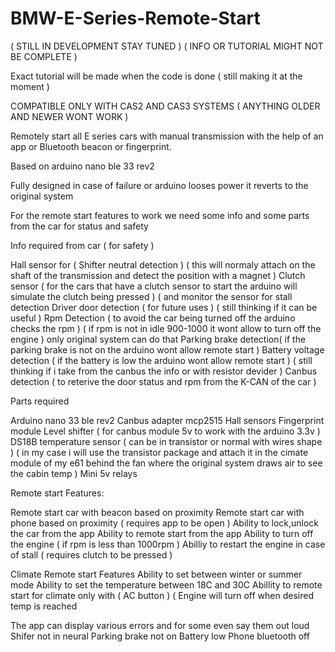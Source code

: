 # BMW-E-Series-Remote-Start
( STILL IN DEVELOPMENT STAY TUNED ) ( INFO OR TUTORIAL MIGHT NOT BE COMPLETE )

Exact tutorial will be made when the code is done ( still making it at the moment )

COMPATIBLE ONLY WITH CAS2 AND CAS3 SYSTEMS ( ANYTHING OLDER AND NEWER WONT WORK )

Remotely start all E series cars with manual transmission with the help of an app or Bluetooth beacon or fingerprint.

Based on arduino nano ble 33 rev2

Fully designed in case of failure or arduino looses power it reverts to the original system

For the remote start features to work we need some info and some parts from the car for status and safety

Info required from car ( for safety )

Hall sensor for ( Shifter neutral detection ) ( this will normaly attach on the shaft of the transmission and detect the position with a magnet )
Clutch sensor   ( for the cars that have a clutch sensor to start the arduino will simulate the clutch being pressed ) ( and monitor the sensor for stall detection
Driver door detection ( for future uses ) ( still thinking if it can be useful )
Rpm Detection ( to avoid the car being turned off the arduino checks the rpm ) ( if rpm is not in idle 900-1000 it wont allow to turn off the engine ) only original system can do that
Parking brake detection( if the parking brake is not on the arduino wont allow remote start )
Battery voltage detection ( if the battery is low the arduino wont allow remote start ) ( still thinking if i take from the canbus the info or with resistor devider )
Canbus detection ( to reterive the door status and rpm from the K-CAN of the car )

Parts required

Arduino nano 33 ble rev2
Canbus adapter mcp2515 
Hall sensors 
Fingerprint module
Level shifter ( for canbus module 5v to work with the arduino 3.3v )
DS18B temperature sensor ( can be in transistor or normal with wires shape ) ( in my case i will use the transistor package and attach it in the cimate module of my e61 behind the fan where the original system draws air to see the cabin temp )
Mini 5v relays




Remote start Features:

Remote start car with beacon based on proximity
Remote start car with phone based on proximity ( requires app to be open )
Ability to lock,unlock the car from the app
Ability to remote start from the app
Ability to turn off the engine ( if rpm is less than 1000rpm )
Abilliy to restart the engine in case of stall ( requires clutch to be pressed )

Climate Remote start Features
Ability to set between winter or summer mode
Ability to set the temperature between 18C and 30C
Abillity to remote start for climate only with ( AC button ) ( Engine will turn off when desired temp is reached

The app can display various errors and for some even say them out loud 
Shifer not in neural
Parking brake not on
Battery low
Phone bluetooth off



